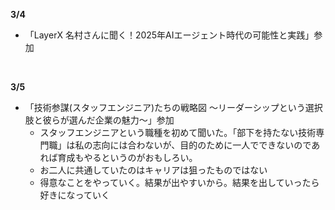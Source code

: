 **3/4**
- 「LayerX 名村さんに聞く！2025年AIエージェント時代の可能性と実践」参加
<br>

**3/5**
- 「技術参謀(スタッフエンジニア)たちの戦略図 〜リーダーシップという選択肢と彼らが選んだ企業の魅力〜」参加
  - スタッフエンジニアという職種を初めて聞いた。「部下を持たない技術専門職」は私の志向には合わないが、目的のために一人でできないのであれば育成もやるというのがおもしろい。
  - お二人に共通していたのはキャリアは狙ったものではない
  - 得意なことをやっていく。結果が出やすいから。結果を出していったら好きになっていく
<br>
